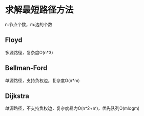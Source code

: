 # 求解最短路径方法

n:节点个数，m:边的个数

## Floyd
多源路径，复杂度O(n*3)

## Bellman-Ford
单源路径，支持负权边，复杂度O(n*m)

## Dijkstra
单源路径，不支持负权边，复杂度暴力O(n*2+m)，优先队列O(mlogm)
